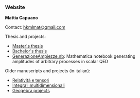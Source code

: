###  Website
**Mattia Capuano**

Contact: hkmlmat@gmail.com

Thesis and projects:

<ul>
  <li><a href="MastersThesis.pdf" class="image fit">Master's thesis</a></li>
  <li><a href="BachelorsThesis.pdf" class="image fit">Bachelor's thesis</a></li>
  <li><a href="GenerazioneAmpiezze.nb" class="image fit">GenerazioneAmpiezze.nb</a>: Mathematica notebook generating amplitudes of arbitrary processes in scalar QED</li>
</ul>

Older manuscripts and projects (in italian):
<ul>
  <li><a href="Relativita_e_tensori.pdf" class="image fit">Relatività e tensori</a></li>
  <li><a href="Integrali_multidimensionali.pdf" class="image fit">Integrali multidimensionali</a></li>
  <li><a href="https://www.geogebra.org/u/mattiacapuano" class="image fit">Geogebra projects</a></li>
</ul>

